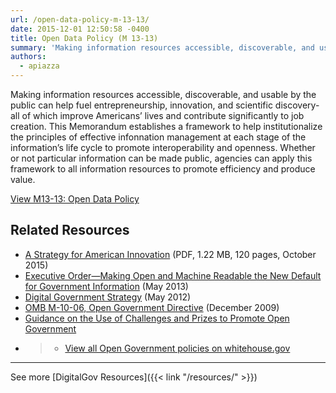 ```yaml
---
url: /open-data-policy-m-13-13/
date: 2015-12-01 12:50:58 -0400
title: Open Data Policy (M 13-13)
summary: 'Making information resources accessible, discoverable, and usable by the public can help fuel entrepreneurship, innovation, and scientific discovery- all of which improve Americans&#8217; lives and contribute significantly to job creation. This Memorandum establishes a framework to help institutionalize the principles of effective infonnation management at each stage of the information&#8217;s life cycle to promote interoperability and'
authors:
  - apiazza
---
```


Making information resources accessible, discoverable, and usable by the public can help fuel entrepreneurship, innovation, and scientific discovery- all of which improve Americans&#8217; lives and contribute significantly to job creation. This Memorandum establishes a framework to help institutionalize the principles of effective infonnation management at each stage of the information&#8217;s life cycle to promote interoperability and openness. Whether or not particular information can be made public, agencies can apply this framework to all information resources to promote efficiency and produce value.

[View M13-13: Open Data Policy](https://www.whitehouse.gov/sites/whitehouse.gov/files/omb/memoranda/2013/m-13-13.pdf)

## Related Resources

  * [A Strategy for American Innovation](https://obamawhitehouse.archives.gov/sites/default/files/strategy_for_american_innovation_october_2015.pdf) (PDF, 1.22 MB, 120 pages, October 2015)
  * [Executive Order—Making Open and Machine Readable the New Default for Government Information](http://www.whitehouse.gov/the-press-office/2013/05/09/executive-order-making-open-and-machine-readable-new-default-government-) (May 2013)
  * [Digital Government Strategy](https://obamawhitehouse.archives.gov/sites/default/files/omb/egov/digital-government/digital-government.html) (May 2012)
  * [OMB M-10-06, Open Government Directive](https://www.whitehouse.gov/sites/whitehouse.gov/files/omb/memoranda/2010/m10-06.pdf) (December 2009)
  * [Guidance on the Use of Challenges and Prizes to Promote Open Government](https://www.whitehouse.gov/sites/whitehouse.gov/files/omb/memoranda/2010/m10-11.pdf)
  * > <div class="one-half">
    >   <ul>
    >     <li>
    >       <a href="https://obamawhitehouse.archives.gov/open">View all Open Government policies on whitehouse.gov</a>
    >     </li>
    >   </ul>
    > </div>

* * *

See more [DigitalGov Resources]({{< link "/resources/" >}})